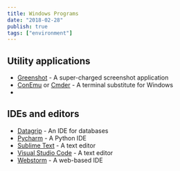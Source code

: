 ```yaml
---
title: Windows Programs
date: "2018-02-28"
publish: true
tags: ["environment"]
---
```


## Utility applications

- [Greenshot](http://getgreenshot.org/) - A super-charged screenshot application
- [ConEmu](https://conemu.github.io/) or [Cmder](http://cmder.net/) - A terminal substitute for Windows
- 

## IDEs and editors

- [Datagrip](https://www.jetbrains.com/datagrip/) - An IDE for databases
- [Pycharm](https://www.jetbrains.com/pycharm/) - A Python IDE
- [Sublime Text](https://www.sublimetext.com/) - A text editor
- [Visual Studio Code](https://code.visualstudio.com/) - A text editor
- [Webstorm](https://www.jetbrains.com/webstorm/) - A web-based IDE